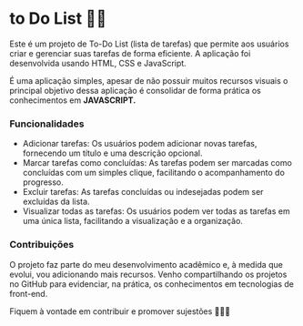 # to Do List 👨‍💻

<p>Este é um projeto de To-Do List (lista de tarefas) que permite aos usuários criar e gerenciar suas tarefas de forma eficiente. A aplicação foi desenvolvida 
usando HTML, CSS e JavaScript.</p>

<p>É uma aplicação simples, apesar de não possuir muitos recursos visuais o principal objetivo dessa aplicação é consolidar de forma prática os conhecimentos 
em <strong>JAVASCRIPT.</strong></p>

<h3>Funcionalidades</h3>
  
<ul>
  <li>Adicionar tarefas: Os usuários podem adicionar novas tarefas, fornecendo um título e uma descrição opcional.</li>
  <li>Marcar tarefas como concluídas: As tarefas podem ser marcadas como concluídas com um simples clique, facilitando o acompanhamento do progresso.</li>
  <li>Excluir tarefas: As tarefas concluídas ou indesejadas podem ser excluídas da lista.</li>
  <li>Visualizar todas as tarefas: Os usuários podem ver todas as tarefas em uma única lista, facilitando a visualização e a organização.</li>
</ul>

<h3>Contribuições</h3>

<p>O projeto faz parte do meu desenvolvimento acadêmico e, à medida que evolui, vou adicionando mais recursos. Venho compartilhando os projetos no GitHub para evidenciar, na prática, os conhecimentos em tecnologias de front-end.</p>

<p>Fiquem à vontade em contribuir e promover sujestões 💪😊😜</p>
